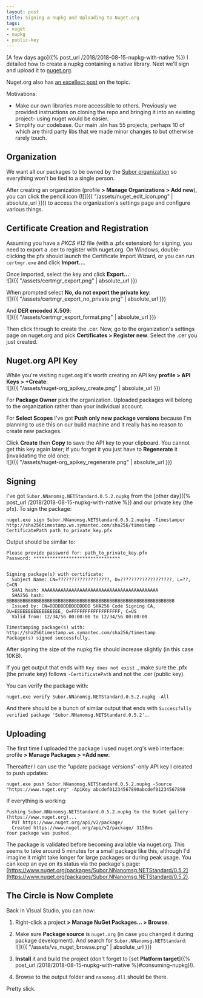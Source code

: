 ```yaml
---
layout: post
title: Signing a nupkg and Uploading to Nuget.org
tags:
- nuget
- nupkg
- public-key
---
```


[A few days ago]({% post_url /2018/2018-08-15-nupkg-with-native %}) I detailed how to create a nupkg containing a native library.  Next we'll sign and upload it to [nuget.org](https://www.nuget.org/).

Nuget.org also has [an excellect post](https://blog.nuget.org/20180522/Introducing-signed-package-submissions.html) on the topic.

Motivations:
- Make our own libraries more accessible to others.  Previously we provided instructions on cloning the repo and bringing it into an existing project- using nuget would be easier.
- Simplify our codebase.  Our main .sln has 55 projects; perhaps 10 of which are third party libs that we made minor changes to but otherwise rarely touch.

## Organization

We want all our packages to be owned by the [Subor organization](https://www.nuget.org/profiles/subor) so everything won't be tied to a single person.

After creating an organization (profile __> Manage Organizations > Add new__), you can click the pencil icon (![]({{ "/assets/nuget_edit_icon.png" | absolute_url }})) to access the organization's settings page and configure various things.

## Certificate Creation and Registration

Assuming you have a _PKCS #12_ file (with a .pfx extension) for signing, you need to export a .cer to register with nuget.org.  On Windows, double-clicking the pfx should launch the Certificate Import Wizard, or you can run `certmgr.exe` and click __Import...__.

Once imported, select the key and click __Export...__:  
![]({{ "/assets/certmgr_export.png" | absolute_url }})

When prompted select __No, do not export the private key__:  
![]({{ "/assets/certmgr_export_no_private.png" | absolute_url }})

And __DER encoded X.509__:  
![]({{ "/assets/certmgr_export_format.png" | absolute_url }})

Then click through to create the .cer.  Now, go to the organization's settings page on nuget.org and pick __Certificates > Register new__.  Select the .cer you just created.

## Nuget.org API Key

While you're visiting nuget.org it's worth creating an API key __profile > API Keys > +Create__:  
![]({{ "/assets/nuget-org_apikey_create.png" | absolute_url }})

For __Package Owner__ pick the organization.  Uploaded packages will belong to the organization rather than your individual account.

For __Select Scopes__ I've got __Push only new package versions__ because I'm planning to use this on our build machine and it really has no reason to create new packages.

Click __Create__ then __Copy__ to save the API key to your clipboard.  You cannot get this key again later; if you forget it you just have to __Regenerate__ it (invalidating the old one):  
![]({{ "/assets/nuget-org_apikey_regenerate.png" | absolute_url }})

## Signing

I've got `Subor.NNanomsg.NETStandard.0.5.2.nupkg` from the [other day]({% post_url /2018/2018-08-15-nupkg-with-native %}) and our private key (the pfx).  To sign the package:
```
nuget.exe sign Subor.NNanomsg.NETStandard.0.5.2.nupkg -Timestamper http://sha256timestamp.ws.symantec.com/sha256/timestamp -CertificatePath path_to_private_key.pfx
```

Output should be similar to:
```
Please provide password for: path_to_private_key.pfx
Password: ********************************
 
 
Signing package(s) with certificate:
  Subject Name: CN=???????????????????, O=???????????????????, L=??, C=CN
  SHA1 hash: AAAAAAAAAAAAAAAAAAAAAAAAAAAAAAAAAAAAAAAAAAA
  SHA256 hash: BBBBBBBBBBBBBBBBBBBBBBBBBBBBBBBBBBBBBBBBBBBBBBBBBBBBBBBBBBBBBB
  Issued by: CN=DDDDDDDDDDDDDDD SHA256 Code Signing CA, OU=EEEEEEEEEEEEEEEEE, O=FFFFFFFFFFFFFFFFFF, C=US
  Valid from: 12/34/56 00:00:00 to 12/34/56 00:00:00
 
Timestamping package(s) with:
http://sha256timestamp.ws.symantec.com/sha256/timestamp
Package(s) signed successfully.
```

After signing the size of the nupkg file should increase slightly (in this case 10KB).

If you get output that ends with `Key does not exist.`, make sure the .pfx (the private key) follows `-CertificatePath` and not the .cer (public key).

You can verify the package with:
```
nuget.exe verify Subor.NNanomsg.NETStandard.0.5.2.nupkg -All
```
And there should be a bunch of similar output that ends with `Successfully verified package 'Subor.NNanomsg.NETStandard.0.5.2'.`.

## Uploading

The first time I uploaded the package I used nuget.org's web interface: profile __> Manage Packages > +Add new__.

Thereafter I can use the "update package versions"-only API key I created to push updates:
```
nuget.exe push Subor.NNanomsg.NETStandard.0.5.2.nupkg -Source "https://www.nuget.org" -ApiKey abcdef01234567890abcdef01234567890
```
If everything is working:
```
Pushing Subor.NNanomsg.NETStandard.0.5.2.nupkg to the NuGet gallery (https://www.nuget.org)...
  PUT https://www.nuget.org/api/v2/package/
  Created https://www.nuget.org/api/v2/package/ 3158ms
Your package was pushed.
```

The package is validated before becoming available via nuget.org.  This seems to take around 5 minutes for a small package like this, although I'd imagine it might take longer for large packages or during peak usage.  You can keep an eye on its status via the package's page: [https://www.nuget.org/packages/Subor.NNanomsg.NETStandard/0.5.2](https://www.nuget.org/packages/Subor.NNanomsg.NETStandard/0.5.2).

## The Circle is Now Complete

Back in Visual Studio, you can now:
1. Right-click a project __> Manage NuGet Packages... > Browse__.
1. Make sure __Package source__ is `nuget.org` (in case you changed it during package development).  And search for `Subor.NNanomsg.NETStandard`:  
![]({{ "/assets/vs_nuget_browse.png" | absolute_url }})

1. __Install__ it and build the project (don't forget to [set __Platform target__]({% post_url /2018/2018-08-15-nupkg-with-native %}#consuming-nupkg)!).
1. Browse to the output folder and `nanomsg.dll` should be there.

Pretty slick.